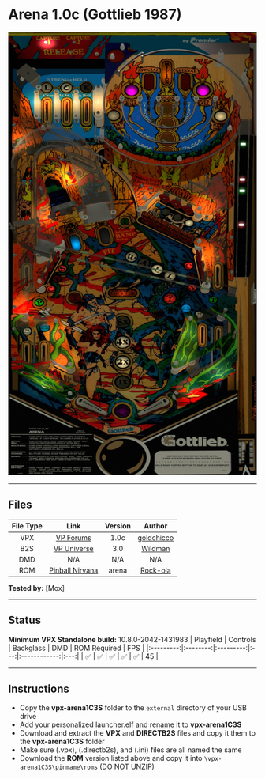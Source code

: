 # Arena 1.0c (Gottlieb 1987)

![Table Preview](../../images/vpx-arena-preview.jpg)

---

## Files
| File Type | Link | Version | Author | 
|:---------:|:----:|:-------:|:------:|
| VPX | [VP Forums](https://www.vpforums.org/index.php?app=downloads&showfile=15411) | 1.0c | [goldchicco](https://www.vpforums.org/index.php?showuser=88795) |
| B2S | [VP Universe](https://vpuniverse.com/files/file/3099-arena-gottlieb-1987/) | 3.0 | [Wildman](https://vpuniverse.com/profile/5-wildman/) |
| DMD | N/A | N/A | N/A |
| ROM | [Pinball Nirvana](https://pinballnirvana.com/forums/resources/arena.1532/) | arena | [Rock-ola](https://pinballnirvana.com/forums/members/rock-ola.1/) |

**Tested by:** [Mox]

---

## Status 
**Minimum VPX Standalone build:** 10.8.0-2042-1431983
| Playfield | Controls | Backglass | DMD | ROM Required | FPS |
|:---------:|:--------:|:---------:|:---:|:------------:|:---:|
| :white_check_mark: | :white_check_mark: | :white_check_mark: | :white_check_mark: | :white_check_mark: | 45 |

---

## Instructions
- Copy the **vpx-arena1C3S** folder to the `external` directory of your USB drive
- Add your personalized launcher.elf and rename it to **vpx-arena1C3S**
- Download and extract the **VPX** and **DIRECTB2S** files and copy it them to the **vpx-arena1C3S** folder
- Make sure (.vpx), (.directb2s), and (.ini) files are all named the same
- Download the **ROM** version listed above and copy it into `\vpx-arena1C3S\pinmame\roms` (DO NOT UNZIP)
